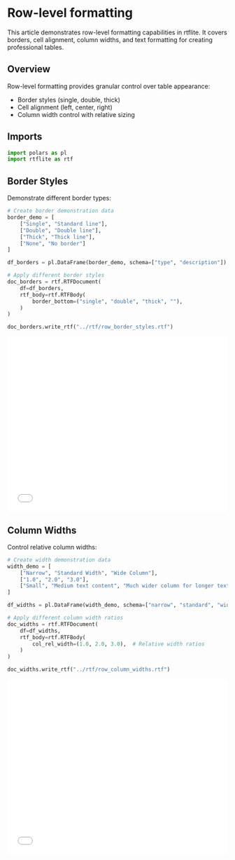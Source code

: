 # Row-level formatting


<!-- `.md` and `.py` files are generated from the `.qmd` file. Please edit that file. -->

This article demonstrates row-level formatting capabilities in rtflite.
It covers borders, cell alignment, column widths, and text formatting
for creating professional tables.

## Overview

Row-level formatting provides granular control over table appearance:

- Border styles (single, double, thick)
- Cell alignment (left, center, right)  
- Column width control with relative sizing

## Imports

``` python
import polars as pl
import rtflite as rtf
```

## Border Styles

Demonstrate different border types:

``` python
# Create border demonstration data
border_demo = [
    ["Single", "Standard line"],
    ["Double", "Double line"],
    ["Thick", "Thick line"],
    ["None", "No border"]
]

df_borders = pl.DataFrame(border_demo, schema=["type", "description"])

# Apply different border styles
doc_borders = rtf.RTFDocument(
    df=df_borders,
    rtf_body=rtf.RTFBody(
        border_bottom=("single", "double", "thick", ""),
    )
)

doc_borders.write_rtf("../rtf/row_border_styles.rtf")
```

<embed src="../pdf/row_border_styles.pdf" style="width:100%; height:400px" type="application/pdf">

## Column Widths

Control relative column widths:

``` python
# Create width demonstration data
width_demo = [
    ["Narrow", "Standard Width", "Wide Column"],
    ["1.0", "2.0", "3.0"],
    ["Small", "Medium text content", "Much wider column for longer text"]
]

df_widths = pl.DataFrame(width_demo, schema=["narrow", "standard", "wide"])

# Apply different column width ratios
doc_widths = rtf.RTFDocument(
    df=df_widths,
    rtf_body=rtf.RTFBody(
        col_rel_width=(1.0, 2.0, 3.0),  # Relative width ratios
    )
)

doc_widths.write_rtf("../rtf/row_column_widths.rtf")
```

<embed src="../pdf/row_column_widths.pdf" style="width:100%; height:400px" type="application/pdf">
